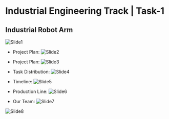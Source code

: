 # Industrial Engineering Track | Task-1

## Industrial Robot Arm





![Slide1](https://user-images.githubusercontent.com/85820553/129414248-af214126-e71a-414d-b9b9-a3ef84e34ddc.PNG)


- Project Plan:
![Slide2](https://user-images.githubusercontent.com/85820553/129414260-055662eb-977c-4570-8203-deea1d15e837.PNG)



- Project Plan:
![Slide3](https://user-images.githubusercontent.com/85820553/129414265-4de902a0-388a-4f3e-9118-ac5f11476618.PNG)



- Task Distribution:
![Slide4](https://user-images.githubusercontent.com/85820553/129414278-8884ec4d-ba33-4623-b436-a8b531a056d8.PNG)



- Timeline:
![Slide5](https://user-images.githubusercontent.com/85820553/129414285-008b1fff-e855-45ef-adba-30dc8f70fd91.PNG)



- Production Line:
![Slide6](https://user-images.githubusercontent.com/85820553/129414646-55beae65-6b67-411a-ba31-8c6e3a57ac47.PNG)



- Our Team:
![Slide7](https://user-images.githubusercontent.com/85820553/129414308-1ba07eec-181f-456e-be25-395baf835dda.PNG)




![Slide8](https://user-images.githubusercontent.com/85820553/129414316-72e4c2f8-e586-4c02-87f8-95b8ab2775a7.PNG)
